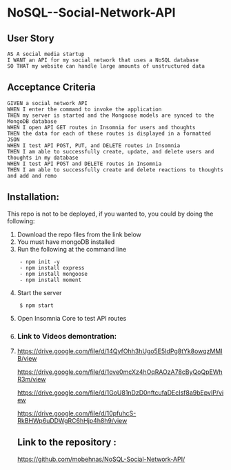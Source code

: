 # NoSQL--Social-Network-API

## User Story
```
AS A social media startup
I WANT an API for my social network that uses a NoSQL database
SO THAT my website can handle large amounts of unstructured data
```


## Acceptance Criteria
```
GIVEN a social network API
WHEN I enter the command to invoke the application
THEN my server is started and the Mongoose models are synced to the MongoDB database
WHEN I open API GET routes in Insomnia for users and thoughts
THEN the data for each of these routes is displayed in a formatted JSON
WHEN I test API POST, PUT, and DELETE routes in Insomnia
THEN I am able to successfully create, update, and delete users and thoughts in my database
WHEN I test API POST and DELETE routes in Insomnia
THEN I am able to successfully create and delete reactions to thoughts and add and remo
```

## Installation:
This repo is not to be deployed, if you wanted to, you could by doing the following:  
1. Download the repo files from the link below
2. You must have mongoDB installed
3. Run the following at the command line
```
    - npm init -y
    - npm install express
    - npm install mongoose
    - npm install moment
```
4. Start the server
```
    $ npm start
```
5. Open Insomnia Core to test API routes

6. ### Link to Videos demontration: 

8. https://drive.google.com/file/d/14QyfOhh3hUgo5E5IdPg8tYk8owqzMMIB/view

   https://drive.google.com/file/d/1ove0mcXz4hOqRAOzA78cByQoQpEWhR3m/view

   https://drive.google.com/file/d/1GoU81nDzD0nftcufaDEcIsf8a9bEpvIP/view

   https://drive.google.com/file/d/10pfuhcS-RkBHWp6uDDWgRC6hHjp4h8h9/view
   
   ## Link to the repository :
   https://github.com/mobehnas/NoSQL-Social-Network-API/
                                   


